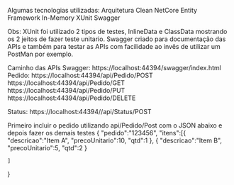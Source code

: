 Algumas tecnologias utilizadas:
	Arquitetura Clean
	NetCore
	Entity Framework In-Memory
	XUnit
	Swagger

Obs:
    XUnit foi utilizado 2 tipos de testes, InlineData e ClassData mostrando os 2 jeitos de fazer teste unitario.
    Swagger criado para documentação das APIs e também para testar as APIs com facilidade ao invês de utilizar um PostMan por exemplo.

Caminho das APIs
 Swagger: https://localhost:44394/swagger/index.html
 Pedido:
 	https://localhost:44394/api/Pedido/POST
 	https://localhost:44394/api/Pedido/GET
 	https://localhost:44394/api/Pedido/PUT
 	https://localhost:44394/api/Pedido/DELETE

Status:
	https://localhost:44394//api/Status/POST

       

Primeiro incluir o pedido utilizando  api/Pedido/Post com o JSON abaixo e depois fazer os demais testes
{
    "pedido":"123456",
    "itens":[{
                "descricao":"Item A",
                "precoUnitario":10,
                "qtd":1
            },
            {
                "descricao":"Item B",
                "precoUnitario":5,
                "qtd":2
            }

    ]
 }



